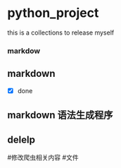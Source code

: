 # python_project
this is a collections to release myself
### markdow
## markdown
* [x] done
## markdown 语法生成程序
## delelp

#修改爬虫相关内容
#文件
